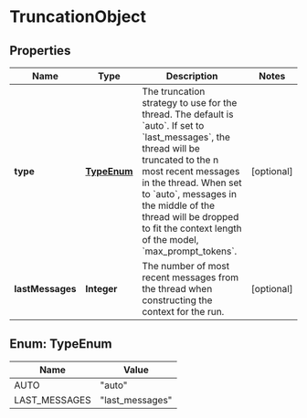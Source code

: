 

# TruncationObject


## Properties

| Name | Type | Description | Notes |
|------------ | ------------- | ------------- | -------------|
|**type** | [**TypeEnum**](#TypeEnum) | The truncation strategy to use for the thread. The default is &#x60;auto&#x60;. If set to &#x60;last_messages&#x60;, the thread will be truncated to the n most recent messages in the thread. When set to &#x60;auto&#x60;, messages in the middle of the thread will be dropped to fit the context length of the model, &#x60;max_prompt_tokens&#x60;. |  [optional] |
|**lastMessages** | **Integer** | The number of most recent messages from the thread when constructing the context for the run. |  [optional] |



## Enum: TypeEnum

| Name | Value |
|---- | -----|
| AUTO | &quot;auto&quot; |
| LAST_MESSAGES | &quot;last_messages&quot; |



